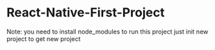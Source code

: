 # React-Native-First-Project
Note:
you need to install node_modules to run this project just init new project to get new project
